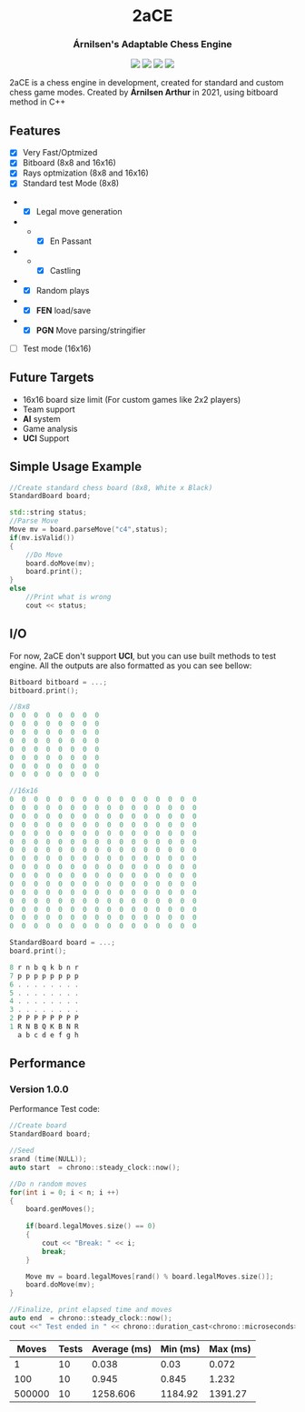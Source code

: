 
<h1 align="center">2aCE</h1>
<h3 align="center">Árnilsen's Adaptable Chess Engine</h3>
<p align="center">
	<img src="https://badgen.net/badge/license/GNU/red">
	<img src="https://badgen.net/badge/version/1.0.0/blue">
	<img src="https://badgen.net/badge/language/C++/pink">
	<img src="https://badgen.net/badge/status/not-stable yet/yellow">
</p>



2aCE is a chess engine in development, created for standard and custom chess game modes. Created by **Árnilsen Arthur** in 2021, using bitboard method in C++

## Features
- [X] Very Fast/Optmized
- [X] Bitboard (8x8 and 16x16)
- [X] Rays optmization (8x8 and 16x16)
- [X] Standard test Mode (8x8)
- - [X] Legal move generation 
- - - [X] En Passant
- - - [X] Castling
- - [X] Random plays
- - [X] **FEN** load/save
- - [X] **PGN** Move parsing/stringifier
- [ ] Test mode (16x16)

## Future Targets
- 16x16 board size limit (For custom games like 2x2 players)
- Team support
- **AI** system
- Game analysis
- **UCI** Support

## Simple Usage Example
```c++
//Create standard chess board (8x8, White x Black)
StandardBoard board;

std::string status;
//Parse Move
Move mv = board.parseMove("c4",status);
if(mv.isValid())
{
	//Do Move
	board.doMove(mv);
    board.print();
}
else
	//Print what is wrong
    cout << status;
````

## I/O
For now, 2aCE don't support **UCI**, but you can use built methods to test engine. All the outputs are also formatted as you can see bellow:

```c++
Bitboard bitboard = ...;
bitboard.print();

//8x8
0  0  0  0  0  0  0  0
0  0  0  0  0  0  0  0
0  0  0  0  0  0  0  0
0  0  0  0  0  0  0  0
0  0  0  0  0  0  0  0
0  0  0  0  0  0  0  0
0  0  0  0  0  0  0  0
0  0  0  0  0  0  0  0

//16x16
0  0  0  0  0  0  0  0  0  0  0  0  0  0  0  0
0  0  0  0  0  0  0  0  0  0  0  0  0  0  0  0
0  0  0  0  0  0  0  0  0  0  0  0  0  0  0  0
0  0  0  0  0  0  0  0  0  0  0  0  0  0  0  0
0  0  0  0  0  0  0  0  0  0  0  0  0  0  0  0
0  0  0  0  0  0  0  0  0  0  0  0  0  0  0  0
0  0  0  0  0  0  0  0  0  0  0  0  0  0  0  0
0  0  0  0  0  0  0  0  0  0  0  0  0  0  0  0
0  0  0  0  0  0  0  0  0  0  0  0  0  0  0  0
0  0  0  0  0  0  0  0  0  0  0  0  0  0  0  0
0  0  0  0  0  0  0  0  0  0  0  0  0  0  0  0
0  0  0  0  0  0  0  0  0  0  0  0  0  0  0  0
0  0  0  0  0  0  0  0  0  0  0  0  0  0  0  0
0  0  0  0  0  0  0  0  0  0  0  0  0  0  0  0
0  0  0  0  0  0  0  0  0  0  0  0  0  0  0  0
0  0  0  0  0  0  0  0  0  0  0  0  0  0  0  0
```

```c++
StandardBoard board = ...;
board.print();

8 r n b q k b n r
7 p p p p p p p p
6 . . . . . . . .
5 . . . . . . . .
4 . . . . . . . .
3 . . . . . . . .
2 P P P P P P P P
1 R N B Q K B N R
  a b c d e f g h
```
	
## Performance
### Version 1.0.0

Performance Test code:
```c++
//Create board
StandardBoard board;

//Seed
srand (time(NULL));
auto start  = chrono::steady_clock::now();

//Do n random moves
for(int i = 0; i < n; i ++)
{
    board.genMoves();
  
    if(board.legalMoves.size() == 0)
    {
        cout << "Break: " << i;
  	    break;
    }

    Move mv = board.legalMoves[rand() % board.legalMoves.size()];
    board.doMove(mv);
}

//Finalize, print elapsed time and moves    
auto end  = chrono::steady_clock::now();
cout <<" Test ended in " << chrono::duration_cast<chrono::microseconds>(end - start).count()/1000.0 << "ms" << endl;
```

| Moves | Tests | Average (ms) | Min (ms) | Max (ms)|
|-------|-------|---------|-----|-----|
|1      | 10    | 0.038  | 0.03|0.072|
|100    | 10    | 0.945  |0.845|1.232|
|500000|10|1258.606|1184.92|1391.27|

